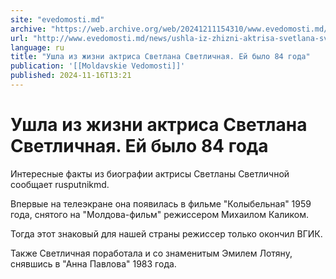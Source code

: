 ```yaml
---
site: "evedomosti.md"
archive: "https://web.archive.org/web/20241211154310/www.evedomosti.md/news/ushla-iz-zhizni-aktrisa-svetlana-svetlichnaya-ej-bylo-84-god"
url: "http://www.evedomosti.md/news/ushla-iz-zhizni-aktrisa-svetlana-svetlichnaya-ej-bylo-84-god"
language: ru
title: "Ушла из жизни актриса Светлана Светличная. Ей было 84 года"
publication: '[[Moldavskie Vedomosti]]'
published: 2024-11-16T13:21
---
```


# Ушла из жизни актриса Светлана Светличная. Ей было 84 года

Интересные факты из биографии актрисы Светланы Светличной сообщает rusputnikmd.

Впервые на телеэкране она появилась в фильме "Колыбельная" 1959 года, снятого на "Молдова-фильм" режиссером Михаилом Каликом.

Тогда этот знаковый для нашей страны режиссер только окончил ВГИК.

Также Светличная поработала и со знаменитым Эмилем Лотяну, снявшись в "Анна Павлова" 1983 года.